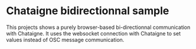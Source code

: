 # Chataigne bidirectionnal sample

This projects shows a purely browser-based bi-directionnal communication with Chataigne. It uses the websocket connection with Chataigne to set values instead of OSC message communication.